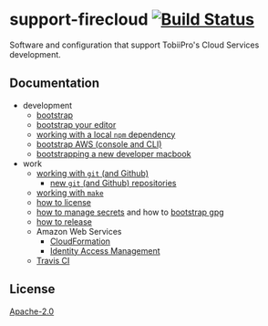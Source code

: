 # support-firecloud [![Build Status][2]][1]

Software and configuration that support TobiiPro's Cloud Services development.


## Documentation

* development
  * [bootstrap](doc/bootstrap.md)
  * [bootstrap your editor](doc/bootstrap-your-editor.md)
  * [working with a local `npm` dependency](doc/working-with-a-local-npm-dep.md)
  * [bootstrap AWS (console and CLI)](doc/bootstrap-aws.md)
  * [bootstrapping a new developer macbook](doc/bootstrap-a-new-developer-macbook.md)
* work
  * [working with `git` (and Github)](doc/working-with-git.md)
    * [new `git` (and Github) repositories](doc/working-with-git-new.md)
  * [working with `make`](doc/working-with-make.md)
  * [how to license](doc/how-to-license.md)
  * [how to manage secrets](doc/how-to-manage-secrets.md) and how to [bootstrap gpg](doc/bootstrap-gpg.md)
  * [how to release](doc/how-to-release.md)
  * Amazon Web Services
    * [CloudFormation](repo/cfn/README.md)
    * [Identity Access Management](doc/aws-iam.md)
  * [Travis CI](doc/travis-ci.md)


## License

[Apache-2.0](LICENSE)


  [1]: https://travis-ci.com/tobiipro/support-firecloud
  [2]: https://travis-ci.com/tobiipro/support-firecloud.svg?branch=master

